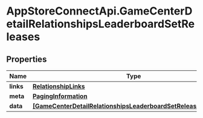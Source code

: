 # AppStoreConnectApi.GameCenterDetailRelationshipsLeaderboardSetReleases

## Properties

Name | Type | Description | Notes
------------ | ------------- | ------------- | -------------
**links** | [**RelationshipLinks**](RelationshipLinks.md) |  | [optional] 
**meta** | [**PagingInformation**](PagingInformation.md) |  | [optional] 
**data** | [**[GameCenterDetailRelationshipsLeaderboardSetReleasesDataInner]**](GameCenterDetailRelationshipsLeaderboardSetReleasesDataInner.md) |  | [optional] 


